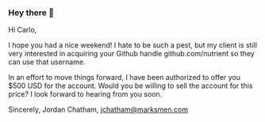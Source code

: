 ### Hey there 👋
Hi Carlo,

I hope you had a nice weekend! I hate to be such a pest, but my client is still very interested in acquiring your Github handle github.com/nutrient so they can use that username. 

In an effort to move things forward, I have been authorized to offer you $500 USD for the account. Would you be willing to sell the account for this price? I look forward to hearing from you soon. 

Sincerely,
Jordan Chatham, jchatham@marksmen.com 
<!--
**Nutrient/Nutrient** is a ✨ _special_ ✨ repository because its `README.md` (this file) appears on your GitHub profile.

Here are some ideas to get you started:

- 


-->

